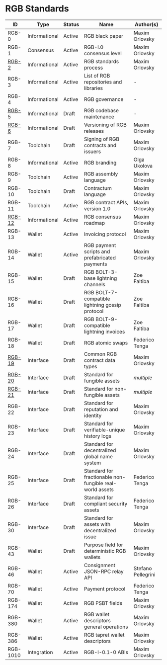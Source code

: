 # RGB Standards

| ID       | Type          | Status | Name                                                     | Author(s)          |
|----------|---------------|--------|----------------------------------------------------------|--------------------|
| RGB-0    | Informational | Active | RGB black paper                                          | Maxim Orlovsky     |
| RGB-1    | Consensus     | Active | RGB-I.0 consensus level                                  | Maxim Orlovsky     |
| [RGB-2]  | Informational | Active | RGB standards process                                    | Maxim Orlovsky     |
| RGB-3    | Informational | Active | List of RGB repositories and libraries                   | -                  |
| RGB-4    | Informational | Active | RGB governance                                           | -                  |
| [RGB-5]  | Informational | Draft  | RGB codebase maintenance                                 | -                  |
| [RGB-6]  | Informational | Draft  | Versioning of RGB releases                               | Maxim Orlovsky     |
| RGB-7    | Toolchain     | Draft  | Signing of RGB contracts and issuers                     | Maxim Orlovsky     |
| RGB-8    | Informational | Active | RGB branding                                             | Olga Ukolova       |
| RGB-9    | Toolchain     | Active | RGB assembly language                                    | Maxim Orlovsky     |
| RGB-10   | Toolchain     | Draft  | Contractum language                                      | Maxim Orlovsky     |
| RGB-11   | Toolchain     | Active | RGB contract APIs, version 1.0                           | Maxim Orlovsky     |
| [RGB-12] | Informational | Active | RGB consensus roadmap                                    | Maxim Orlovsky     |
| RGB-13   | Wallet        | Active | Invoicing protocol                                       | Maxim Orlovsky     |
| RGB-14   | Wallet        | Active | RGB payment scripts and prefabricated payments           | Maxim Orlovsky     |
| RGB-15   | Wallet        | Draft  | RGB BOLT-3-base lightning channels                       | Zoe Faltiba        |
| RGB-16   | Wallet        | Draft  | RGB BOLT-7-compatible lightning gossip protocol          | Zoe Faltiba        |
| RGB-17   | Wallet        | Draft  | RGB BOLT-9-compatible lightning invoices                 | Zoe Faltiba        |
| RGB-18   | Wallet        | Draft  | RGB atomic swaps                                         | Federico Tenga     |
| [RGB-19] | Interface     | Draft  | Common RGB contract data types                           | Maxim Orlovsky     |
| [RGB-20] | Interface     | Draft  | Standard for fungible assets                             | _multiple_         |
| [RGB-21] | Interface     | Draft  | Standard for non-fungible assets                         | _multiple_         |
| RGB-22   | Interface     | Draft  | Standard for reputation and identity                     | Maxim Orlovsky     |
| RGB-23   | Interface     | Draft  | Standard for verifiable-unique history logs              | Maxim Orlovsky     |
| RGB-24   | Interface     | Draft  | Standard for decentralized global name system            | Maxim Orlovsky     |
| RGB-25   | Interface     | Draft  | Standard for fractionable non-fungible real-world assets | Federico Tenga     |
| RGB-26   | Interface     | Draft  | Standard for compliant security assets                   | Federico Tenga     |
| RGB-30   | Interface     | Draft  | Standard for assets with decentralized issue             | Maxim Orlovsky     |
| RGB-43   | Wallet        | Draft  | Purpose field for deterministic RGB wallets              | Maxim Orlovsky     |
| RGB-46   | Wallet        | Active | Consignment JSON-RPC relay API                           | Stefano Pellegrini |
| RGB-70   | Wallet        | Active | Payment protocol                                         | Federico Tenga     |
| RGB-174  | Wallet        | Active | RGB PSBT fields                                          | Maxim Orlovsky     |
| RGB-380  | Wallet        | Active | RGB wallet descriptors general operations                | Maxim Orlovsky     |
| RGB-386  | Wallet        | Active | RGB tapret wallet descriptors                            | Maxim Orlovsky     |
| RGB-1010 | Integration   | Active | RGB-I-0.1-0 ABIs                                         | Maxim Orlovsky     |

[RGB-2]: https://github.com/RGB-WG/RFC/blob/master/RGB-2.md
[RGB-5]: https://github.com/RGB-WG/RFC/blob/master/RGB-6.md
[RGB-6]: https://github.com/RGB-WG/RFC/blob/master/RGB-6.md
[RGB-12]: https://github.com/RGB-WG/RFC/blob/master/RGB-12.md
[RGB-19]: https://github.com/RGB-WG/RFC/blob/master/RGB-19.md
[RGB-20]: https://github.com/RGB-WG/RFC/blob/master/RGB-20.md
[RGB-21]: https://github.com/RGB-WG/RFC/blob/master/RGB-21.md
